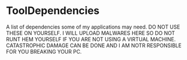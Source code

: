 # ToolDependencies
A list of dependencies some of my applications may need.
DO NOT USE THESE ON YOURSELF.
I WILL UPLOAD MALWARES HERE SO DO NOT RUNT HEM YOURSELF IF YOU ARE NOT USING A VIRTUAL MACHINE.
CATASTROPHIC DAMAGE CAN BE DONE AND I AM NOTR RESPONSIBLE FOR YOU BREAKING YOUR PC.
